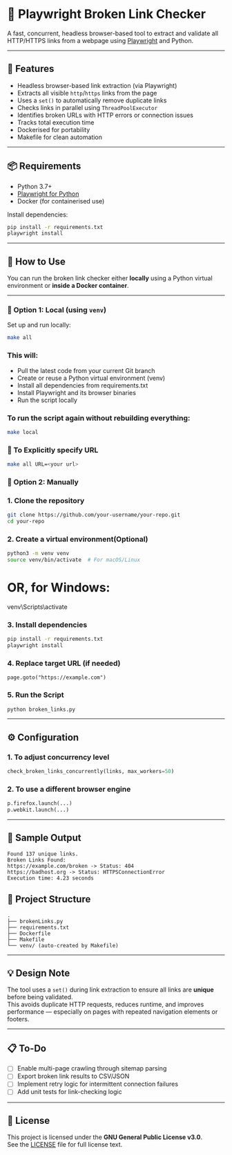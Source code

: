 # 🔗 Playwright Broken Link Checker

A fast, concurrent, headless browser-based tool to extract and validate all HTTP/HTTPS links from a webpage using [Playwright](https://playwright.dev/) and Python.

---

## 🚀 Features

- Headless browser-based link extraction (via Playwright)
- Extracts all visible `http`/`https` links from the page
- Uses a `set()` to automatically remove duplicate links
- Checks links in parallel using `ThreadPoolExecutor`
- Identifies broken URLs with HTTP errors or connection issues
- Tracks total execution time
- Dockerised for portability
- Makefile for clean automation

---

## 📦 Requirements

- Python 3.7+
- [Playwright for Python](https://playwright.dev/python/)
- Docker (for containerised use)

Install dependencies:

```bash
pip install -r requirements.txt
playwright install
```
---

## 🧪 How to Use

You can run the broken link checker either **locally** using a Python virtual environment or **inside a Docker container**.

---

### 🔹 Option 1: Local (using `venv`)

Set up and run locally:

```bash
make all
```

### This will:
- Pull the latest code from your current Git branch
- Create or reuse a Python virtual environment (venv)
- Install all dependencies from requirements.txt
- Install Playwright and its browser binaries
- Run the script locally

### To run the script again without rebuilding everything:

```bash
make local
```

### 🔹 To Explicitly specify URL

```bash
make all URL=<your url>
```

### 🔹 Option 2: Manually

### 1. Clone the repository

```bash
git clone https://github.com/your-username/your-repo.git
cd your-repo
```
### 2. Create a virtual environment(Optional)
```bash
python3 -m venv venv
source venv/bin/activate  # For macOS/Linux
```
# OR, for Windows:
venv\Scripts\activate

### 3. Install dependencies
```bash
pip install -r requirements.txt
playwright install
```
### 4. Replace target URL (if needed)
`page.goto("https://example.com")`

### 5. Run the Script
```bash
python broken_links.py
```

---

## ⚙️ Configuration

### 1. To adjust concurrency level
 ```python
check_broken_links_concurrently(links, max_workers=50)
```
### 2. To use a different browser engine

```python
p.firefox.launch(...)
p.webkit.launch(...)
```

---

## 🧾 Sample Output
```
Found 137 unique links.
Broken Links Found:
https://example.com/broken -> Status: 404
https://badhost.org -> Status: HTTPSConnectionError
Execution time: 4.23 seconds
```

## 📁 Project Structure
```
.
├── brokenLinks.py
├── requirements.txt
├── Dockerfile
├── Makefile
└── venv/ (auto-created by Makefile)
```
---

## 💡 Design Note

The tool uses a `set()` during link extraction to ensure all links are **unique** before being validated.  
This avoids duplicate HTTP requests, reduces runtime, and improves performance — especially on pages with repeated navigation elements or footers.

---

## 📋 To-Do

- [ ] Enable multi-page crawling through sitemap parsing
- [ ] Export broken link results to CSV/JSON
- [ ] Implement retry logic for intermittent connection failures
- [ ] Add unit tests for link-checking logic

---

## 📄 License

This project is licensed under the **GNU General Public License v3.0**.  
See the [LICENSE](LICENSE) file for full license text.

